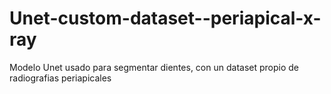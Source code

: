 # Unet-custom-dataset--periapical-x-ray
Modelo Unet usado para segmentar dientes, con un dataset propio de radiografias periapicales
